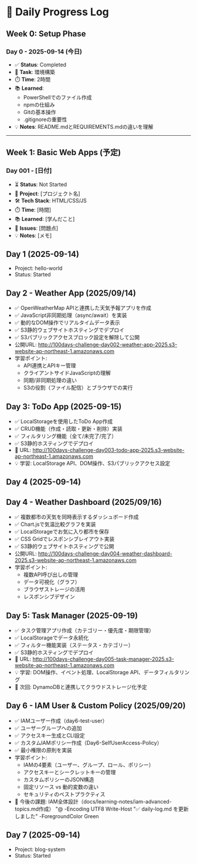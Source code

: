 ﻿# 📅 Daily Progress Log

## Week 0: Setup Phase
### Day 0 - 2025-09-14 (今日)
- ✅ **Status**: Completed
- 📁 **Task**: 環境構築
- ⏱️ **Time**: 2時間
- 📚 **Learned**: 
  - PowerShellでのファイル作成
  - npmの仕組み
  - Gitの基本操作
  - .gitignoreの重要性
- 💡 **Notes**: README.mdとREQUIREMENTS.mdの違いを理解

---

## Week 1: Basic Web Apps (予定)
### Day 001 - [日付]
- ⏳ **Status**: Not Started
- 📱 **Project**: [プロジェクト名]
- 🛠️ **Tech Stack**: HTML/CSS/JS
- ⏱️ **Time**: [時間]
- 📚 **Learned**: [学んだこと]
- 🐛 **Issues**: [問題点]
- 💡 **Notes**: [メモ]

## Day 1 (2025-09-14)
- Project: hello-world
- Status: Started


## Day 2 - Weather App (2025/09/14)
- ✅ OpenWeatherMap APIと連携した天気予報アプリを作成
- ✅ JavaScript非同期処理（async/await）を実装  
- ✅ 動的なDOM操作でリアルタイムデータ表示
- ✅ S3静的ウェブサイトホスティングでデプロイ
- ✅ S3パブリックアクセスブロック設定を解除して公開
- 公開URL: http://100days-challenge-day002-weather-app-2025.s3-website-ap-northeast-1.amazonaws.com
- 学習ポイント: 
  - API連携とAPIキー管理
  - クライアントサイドJavaScriptの理解
  - 同期/非同期処理の違い
  - S3の役割（ファイル配信）とブラウザでの実行

## Day 3: ToDo App (2025-09-15)
- ✅ LocalStorageを使用したToDo App作成
- ✅ CRUD機能（作成・読取・更新・削除）実装
- ✅ フィルタリング機能（全て/未完了/完了）
- ✅ S3静的ホスティングでデプロイ
- 📍 URL: http://100days-challenge-day003-todo-app-2025.s3-website-ap-northeast-1.amazonaws.com
- 💡 学習: LocalStorage API、DOM操作、S3パブリックアクセス設定

## Day 4 (2025-09-14)
## Day 4 - Weather Dashboard (2025/09/16)
- ✅ 複数都市の天気を同時表示するダッシュボード作成
- ✅ Chart.jsで気温比較グラフを実装
- ✅ LocalStorageでお気に入り都市を保存
- ✅ CSS Gridでレスポンシブレイアウト実装
- ✅ S3静的ウェブサイトホスティングで公開
- 公開URL: http://100days-challenge-day004-weather-dashboard-2025.s3-website-ap-northeast-1.amazonaws.com
- 学習ポイント:
  - 複数API呼び出しの管理
  - データ可視化（グラフ）
  - ブラウザストレージの活用
  - レスポンシブデザイン


## Day 5: Task Manager (2025-09-19)
- ✅ タスク管理アプリ作成（カテゴリー・優先度・期限管理）
- ✅ LocalStorageでデータ永続化
- ✅ フィルター機能実装（ステータス・カテゴリー）
- ✅ S3静的ホスティングでデプロイ
- 📍 URL: http://100days-challenge-day005-task-manager-2025.s3-website-ap-northeast-1.amazonaws.com
- 💡 学習: DOM操作、イベント処理、LocalStorage API、データフィルタリング
- 🔮 次回: DynamoDBと連携してクラウドストレージ化予定


## Day 6 - IAM User & Custom Policy (2025/09/20)
- ✅ IAMユーザー作成（day6-test-user）
- ✅ ユーザーグループへの追加
- ✅ アクセスキー生成とCLI設定  
- ✅ カスタムIAMポリシー作成（Day6-SelfUserAccess-Policy）
- ✅ 最小権限の原則を実装
- 学習ポイント:
  - IAMの4要素（ユーザー、グループ、ロール、ポリシー）
  - アクセスキーとシークレットキーの管理
  - カスタムポリシーのJSON構造
  - 固定リソース vs 動的変数の違い
  - セキュリティのベストプラクティス
- 📝 今後の課題: IAM全体設計（docs/learning-notes/iam-advanced-topics.md作成）
"@ -Encoding UTF8
Write-Host "✅ daily-log.md を更新しました" -ForegroundColor Green


## Day 7 (2025-09-14)
- Project: blog-system
- Status: Started

